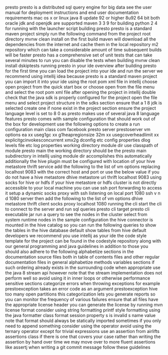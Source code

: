 presto presto is a distributed sql query engine for big data see the user manual for deployment instructions and end user documentation requirements mac os x or linux java 8 update 92 or higher 8u92 64 bit both oracle jdk and openjdk are supported maven 3 3 9 for building python 2 4 for running with the launcher script building presto presto is a standard maven project simply run the following command from the project root directory mvnw clean install on the first build maven will download all the dependencies from the internet and cache them in the local repository m2 repository which can take a considerable amount of time subsequent builds will be faster presto has a comprehensive set of unit tests that can take several minutes to run you can disable the tests when building mvnw clean install dskiptests running presto in your ide overview after building presto for the first time you can load the project into your ide and run the server we recommend using intellij idea because presto is a standard maven project you can import it into your ide using the root pom xml file in intellij choose open project from the quick start box or choose open from the file menu and select the root pom xml file after opening the project in intellij double check that the java sdk is properly configured for the project open the file menu and select project structure in the sdks section ensure that a 1 8 jdk is selected create one if none exist in the project section ensure the project language level is set to 8 0 as presto makes use of several java 8 language features presto comes with sample configuration that should work out of the box for development use the following options to create a run configuration main class com facebook presto server prestoserver vm options ea xx useg1gc xx g1heapregionsize 32m xx usegcoverheadlimit xx explicitgcinvokesconcurrent xmx2g dconfig etc config properties dlog levels file etc log properties working directory module dir use classpath of module presto main the working directory should be the presto main subdirectory in intellij using module dir accomplishes this automatically additionally the hive plugin must be configured with location of your hive metastore thrift service add the following to the list of vm options replacing localhost 9083 with the correct host and port or use the below value if you do not have a hive metastore dhive metastore uri thrift localhost 9083 using socks for hive or hdfs if your hive metastore or hdfs cluster is not directly accessible to your local machine you can use ssh port forwarding to access it setup a dynamic socks proxy with ssh listening on local port 1080 ssh v n d 1080 server then add the following to the list of vm options dhive metastore thrift client socks proxy localhost 1080 running the cli start the cli to connect to the server and run sql queries presto cli target presto cli executable jar run a query to see the nodes in the cluster select from system runtime nodes in the sample configuration the hive connector is mounted in the hive catalog so you can run the following queries to show the tables in the hive database default show tables from hive default developers we recommend you use intellij as your ide the code style template for the project can be found in the codestyle repository along with our general programming and java guidelines in addition to those you should also adhere to the following alphabetize sections in the documentation source files both in table of contents files and other regular documentation files in general alphabetize methods variables sections if such ordering already exists in the surrounding code when appropriate use the java 8 stream api however note that the stream implementation does not perform well so avoid using it in inner loops or otherwise performance sensitive sections categorize errors when throwing exceptions for example prestoexception takes an error code as an argument prestoexception hive too many open partitions this categorization lets you generate reports so you can monitor the frequency of various failures ensure that all files have the appropriate license header you can generate the license by running mvn license format consider using string formatting printf style formatting using the java formatter class format session property s is invalid s name value note that format should always be statically imported sometimes if you only need to append something consider using the operator avoid using the ternary operator except for trivial expressions use an assertion from airlifts assertions class if there is one that covers your case rather than writing the assertion by hand over time we may move over to more fluent assertions like assertj when writing a git commit message follow these guidelines
